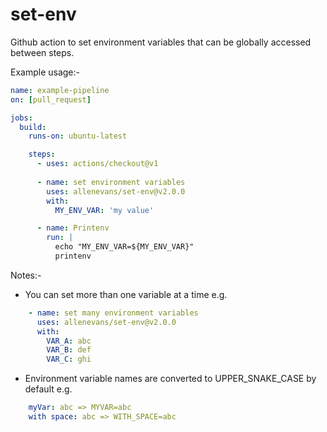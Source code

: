 # set-env
Github action to set environment variables that can be globally accessed between steps.

Example usage:-

```yaml
name: example-pipeline
on: [pull_request]

jobs:
  build:
    runs-on: ubuntu-latest

    steps:
      - uses: actions/checkout@v1
      
      - name: set environment variables
        uses: allenevans/set-env@v2.0.0
        with:
          MY_ENV_VAR: 'my value'

      - name: Printenv
        run: |
          echo "MY_ENV_VAR=${MY_ENV_VAR}"
          printenv
```

Notes:-
* You can set more than one variable at a time e.g.
```yaml
    - name: set many environment variables
      uses: allenevans/set-env@v2.0.0
      with:
        VAR_A: abc
        VAR_B: def
        VAR_C: ghi
```
* Environment variable names are converted to UPPER_SNAKE_CASE by default e.g.
```yaml
    myVar: abc => MYVAR=abc
    with space: abc => WITH_SPACE=abc
```
